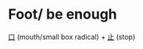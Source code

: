 # Foot/ be enough
[口](Kanji/kanji-dict/口.md) (mouth/small box radical) + [止](Kanji/kanji-dict/止.md) (stop) 